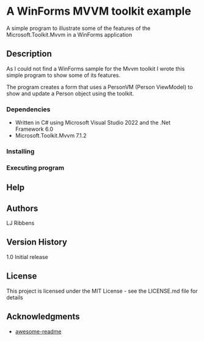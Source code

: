 # A WinForms MVVM toolkit example

A simple program to illustrate some of the features of the Microsoft.Toolkit.Mvvm in a WinForms application

## Description

As I could not find a WinForms sample for the Mvvm toolkit I wrote this simple program to show some of its features.

The program creates a form that uses a PersonVM (Person ViewModel) to show and update a Person object using the toolkit.

### Dependencies

* Written in C# using Microsoft Visual Studio 2022 and the .Net Framework 6.0
* Microsoft.Toolkit.Mvvm 7.1.2

### Installing

### Executing program

## Help

## Authors

LJ Ribbens

## Version History
1.0 Initial release

## License

This project is licensed under the MIT License - see the LICENSE.md file for details

## Acknowledgments

* [awesome-readme](https://github.com/matiassingers/awesome-readme)
